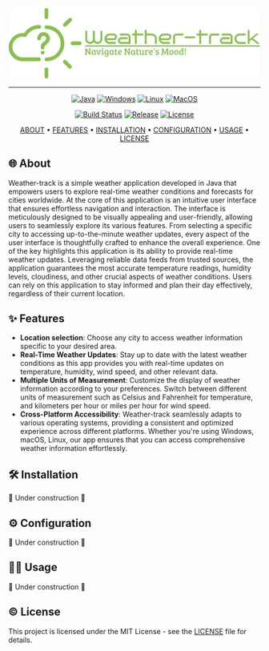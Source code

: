 ![Weather track Logo](/assets/logo.png)

---

<p align="center">
  <a href="https://www.java.com/en/"><img src="https://img.shields.io/badge/java-%23ED8B00.svg?style=for-the-badge&logo=openjdk&logoColor=white" alt="Java"></a>
  <a href="https://www.microsoft.com/en-us/windows"><img src="https://img.shields.io/badge/Windows-0078D6?style=for-the-badge&logo=windows&logoColor=white" alt="Windows"></a>
  <a href="https://www.linux.org/"><img src="https://img.shields.io/badge/Linux-FCC624?style=for-the-badge&logo=linux&logoColor=black" alt="Linux"></a>
  <a href="https://www.apple.com/pl/macos"><img src="https://img.shields.io/badge/mac%20os-000000?style=for-the-badge&logo=macos&logoColor=F0F0F0" alt="MacOS"></a>
</p>


<p align="center">
  <a href="https://github.com/FreakyF/Weather-track/actions"><img src="https://img.shields.io/github/actions/workflow/status/FreakyF/Weather-track/pull_request.yml?style=for-the-badge" alt="Build Status"></a>
  <a href="https://github.com/FreakyF/Weather-track/releases"><img src="https://img.shields.io/github/v/release/FreakyF/Weather-track?style=for-the-badge" alt="Release"></a>
  <a href="LICENSE"><img src="https://img.shields.io/badge/License-MIT-yellow.svg?style=for-the-badge" alt="License"></a>
</p>

<p align="center">
  <a href="#about">ABOUT</a> •
  <a href="#features">FEATURES</a> •
  <a href="#installation">INSTALLATION</a> •
  <a href="#configuration">CONFIGURATION</a> •
  <a href="#usage">USAGE</a> •
  <a href="#license">LICENSE</a>
</p>

<a name="about"></a>

## 🌐 About

Weather-track is a simple weather application developed in Java that empowers users to explore real-time weather conditions and forecasts for cities worldwide. At the core of this application is an intuitive user interface that ensures effortless navigation and interaction. The interface is meticulously designed to be visually appealing and user-friendly, allowing users to seamlessly explore its various features. From selecting a specific city to accessing up-to-the-minute weather updates, every aspect of the user interface is thoughtfully crafted to enhance the overall experience. One of the key highlights this application is its ability to provide real-time weather updates. Leveraging reliable data feeds from trusted sources, the application guarantees the most accurate temperature readings, humidity levels, cloudiness, and other crucial aspects of weather conditions. Users can rely on this application to stay informed and plan their day effectively, regardless of their current location.

<a name="features"></a>

## ✨ Features

* **Location selection**: Choose any city to access weather information specific to your desired area.
* **Real-Time Weather Updates**: Stay up to date with the latest weather conditions as this app provides you with real-time updates on temperature, humidity, wind speed, and other relevant data.
* **Multiple Units of Measurement**: Customize the display of weather information according to your preferences. Switch between different units of measurement such as Celsius and Fahrenheit for temperature, and kilometers per hour or miles per hour for wind speed.
* **Cross-Platform Accessibility**: Weather-track seamlessly adapts to various operating systems, providing a consistent and optimized experience across different platforms. Whether you're using Windows, macOS, Linux, our app ensures that you can access comprehensive weather information effortlessly.

<a name="installation"></a>

## 🛠️ Installation

🚧 Under construction 🚧

<a name="configuration"></a>

## ⚙️ Configuration

🚧 Under construction 🚧

<a name="usage"></a>

## 👩‍💻 Usage

🚧 Under construction 🚧

<a name="license"></a>

## © License

This project is licensed under the MIT License - see the [LICENSE](LICENSE) file for details.
